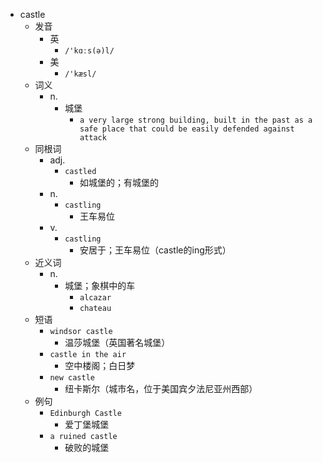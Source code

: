 - castle
  - 发音
    - 英
      - `/'kɑːs(ə)l/`
    - 美
      - `/'kæsl/`
  - 词义
    - n.
      - 城堡
        - `a very large strong building, built in the past as a safe place that could be easily defended against attack`
  - 同根词
    - adj.
      - `castled`
        - 如城堡的；有城堡的
    - n.
      - `castling`
        - 王车易位
    - v.
      - `castling`
        - 安居于；王车易位（castle的ing形式）
  - 近义词
    - n.
      - 城堡；象棋中的车
        - `alcazar`
        - `chateau`
  - 短语
    - `windsor castle`
      - 温莎城堡（英国著名城堡） 
    - `castle in the air`
      - 空中楼阁；白日梦 
    - `new castle`
      - 纽卡斯尔（城市名，位于美国宾夕法尼亚州西部） 
  - 例句
    - `Edinburgh Castle`
      - 爱丁堡城堡
    - `a ruined castle`
      - 破败的城堡


